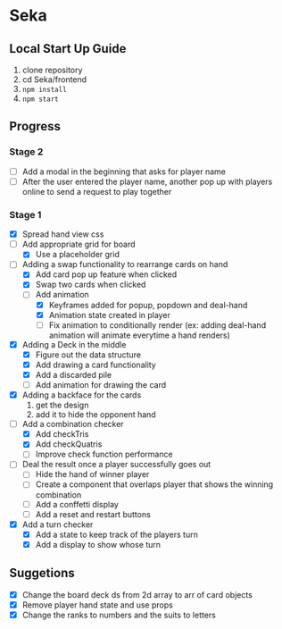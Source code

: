 # Seka

## Local Start Up Guide

1. clone repository
2. cd Seka/frontend
3. `npm install`
4. `npm start`

## Progress

### Stage 2

- [ ] Add a modal in the beginning that asks for player name
- [ ] After the user entered the player name, another pop up with players online to send a request to play together

### Stage 1

- [x] Spread hand view css
- [ ] Add appropriate grid for board
  - [x] Use a placeholder grid
- [ ] Adding a swap functionality to rearrange cards on hand  
  - [x] Add card pop up feature when clicked
  - [x] Swap two cards when clicked
  - [ ] Add animation
    - [x] Keyframes added for popup, popdown and deal-hand
    - [x] Animation state created in player
    - [ ] Fix animation to conditionally render (ex: adding deal-hand animation will animate everytime a hand renders)
- [x] Adding a Deck in the middle
  - [x] Figure out the data structure
  - [x] Add drawing a card functionality
  - [x] Add a discarded pile
  - [ ] Add animation for drawing the card
- [x] Adding a backface for the cards  
  1. get the design
  2. add it to hide the opponent hand
- [ ] Add a combination checker
  - [x] Add checkTris
  - [x] Add checkQuatris
  - [ ] Improve check function performance
- [ ] Deal the result once a player successfully goes out
  - [ ] Hide the hand of winner player
  - [ ] Create a component that overlaps player that shows the winning combination
  - [ ] Add a conffetti display
  - [ ] Add a reset and restart buttons
- [x] Add a turn checker
  - [x] Add a state to keep track of the players turn
  - [x] Add a display to show whose turn

## Suggetions

- [x] Change the board deck ds from 2d array to arr of card objects
- [x] Remove player hand state and use props
- [x] Change the ranks to numbers and the suits to letters
